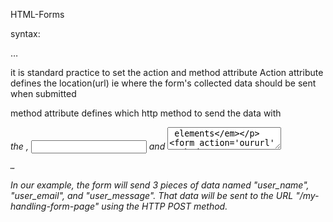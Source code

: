 HTML-Forms

syntax:
<form action="/my-handling-form-page" method="post">…</form>

it is standard practice to set the action and method attribute
Action attribute defines the location(url) ie where the form's collected data should be sent when submitted

method attribute defines which http method to send the data with

*the <label>, <input> and <textarea> elements*
<form action='oururl' method='post'>
<label for='name'>Name</label>
<input type='text> id='name' name='user_name' placeholder='yourname'>
<label for='msg'>Message:</label>
<textarea id='msg' name='user_mssg'><textarea>
</form>

*<button> element
<li class="button">
  <button type="submit">Send your message</button>
</li>
The <button> element also accepts a type attribute — this accepts one of three values: submit, reset, or button.

-A click on a submit button (the default value) sends the form's data to the web page defined by the action attribute of the <form> element.
-A click on a reset button resets all the form widgets to their default value immediately. From a UX point of view, this is considered bad practice, so you should avoid using this type of button unless you really have a good reason to include one.
-A click on a button button does nothing! That sounds silly, but it's amazingly useful for building custom buttons — you can define their chosen functionality with JavaScript.


*Basic form styling*

First of all, add a <style> element to your page, inside your HTML head
<head>
    <style>
        add the css styles
    </style>
</head>


*sending form data to the web*
 We provide a name attribute for each formcontrol.The names are important on both the client- and server-side; they tell the browser which name to give each piece of data and, on the server side, they let the server handle each piece of data by name. The form data is sent to the server as name/value pairs.

 To name the data in a form, you need to use the name attribute on each form widget that will collect a specific piece of data. Let's look at some of our form code again:

html

<form action="/my-handling-form-page" method="post">
  <ul>
    <li>
      <label for="name">Name:</label>
      <input type="text" id="name" name="user_name" />
    </li>
    <li>
      <label for="mail">Email:</label>
      <input type="email" id="mail" name="user_email" />
    </li>
    <li>
      <label for="msg">Message:</label>
      <textarea id="msg" name="user_message"></textarea>
    </li>

    …
  </ul>
</form>
In our example, the form will send 3 pieces of data named "user_name", "user_email", and "user_message". That data will be sent to the URL "/my-handling-form-page" using the HTTP POST method.

